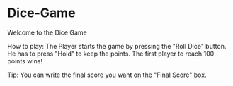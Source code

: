 # Dice-Game
Welcome to the Dice Game

How to play:
The Player starts the game by pressing the "Roll Dice" button.
He has to press "Hold" to keep the points.
The first player to reach 100 points wins!

Tip: You can write the final score you want on the "Final Score" box.
